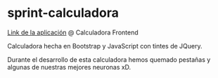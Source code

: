 # sprint-calculadora

[Link de la aplicación](https://vitoxint.github.io/calculadora-frontend) @ Calculadora Frontend

 Calculadora hecha en Bootstrap y JavaScript con tintes de JQuery.
 
 Durante el desarrollo de esta calculadora hemos quemado pestañas y algunas de nuestras mejores neuronas xD.
